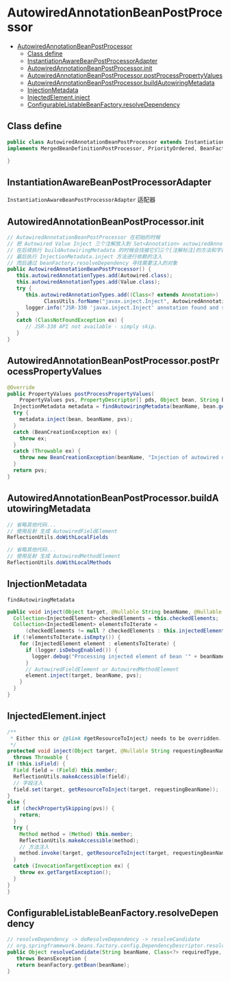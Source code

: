 # AutowiredAnnotationBeanPostProcessor

- [AutowiredAnnotationBeanPostProcessor](#autowiredannotationbeanpostprocessor)
  - [Class define](#class-define)
  - [InstantiationAwareBeanPostProcessorAdapter](#instantiationawarebeanpostprocessoradapter)
  - [AutowiredAnnotationBeanPostProcessor.init](#autowiredannotationbeanpostprocessorinit)
  - [AutowiredAnnotationBeanPostProcessor.postProcessPropertyValues](#autowiredannotationbeanpostprocessorpostprocesspropertyvalues)
  - [AutowiredAnnotationBeanPostProcessor.buildAutowiringMetadata](#autowiredannotationbeanpostprocessorbuildautowiringmetadata)
  - [InjectionMetadata](#injectionmetadata)
  - [InjectedElement.inject](#injectedelementinject)
  - [ConfigurableListableBeanFactory.resolveDependency](#configurablelistablebeanfactoryresolvedependency)

## Class define

```java
public class AutowiredAnnotationBeanPostProcessor extends InstantiationAwareBeanPostProcessorAdapter
implements MergedBeanDefinitionPostProcessor, PriorityOrdered, BeanFactoryAware {

}
```

## InstantiationAwareBeanPostProcessorAdapter

`InstantiationAwareBeanPostProcessorAdapter` 适配器

## AutowiredAnnotationBeanPostProcessor.init

```java
// AutowiredAnnotationBeanPostProcessor 在初始的时候
// 把 Autowired Value Inject 三个注解放入到 Set<Annotation> autowiredAnnotationTypes 中
// 在后续执行 buildAutowiringMetadata 的时候会找被它们三个[注解标注]的方法和字段
// 最后执行 InjectionMetadata.inject 方法进行依赖的注入
// 而后通过 beanFactory.resolveDependency 寻找需要注入的对象
public AutowiredAnnotationBeanPostProcessor() {
   this.autowiredAnnotationTypes.add(Autowired.class);
   this.autowiredAnnotationTypes.add(Value.class);
   try {
      this.autowiredAnnotationTypes.add((Class<? extends Annotation>)
            ClassUtils.forName("javax.inject.Inject", AutowiredAnnotationBeanPostProcessor.class.getClassLoader()));
      logger.info("JSR-330 'javax.inject.Inject' annotation found and supported for autowiring");
   }
   catch (ClassNotFoundException ex) {
      // JSR-330 API not available - simply skip.
   }
}
```

## AutowiredAnnotationBeanPostProcessor.postProcessPropertyValues

```java
@Override
public PropertyValues postProcessPropertyValues(
    PropertyValues pvs, PropertyDescriptor[] pds, Object bean, String beanName) throws BeanCreationException {
  InjectionMetadata metadata = findAutowiringMetadata(beanName, bean.getClass(), pvs);
  try {
    metadata.inject(bean, beanName, pvs);
  }
  catch (BeanCreationException ex) {
    throw ex;
  }
  catch (Throwable ex) {
    throw new BeanCreationException(beanName, "Injection of autowired dependencies failed", ex);
  }
  return pvs;
}
```

## AutowiredAnnotationBeanPostProcessor.buildAutowiringMetadata

```java
// 省略其他代码...
// 使用反射 生成 AutowiredFieldElement
ReflectionUtils.doWithLocalFields

// 省略其他代码...
// 使用反射 生成 AutowiredMethodElement
ReflectionUtils.doWithLocalMethods
```

## InjectionMetadata

`findAutowiringMetadata`

```java
public void inject(Object target, @Nullable String beanName, @Nullable PropertyValues pvs) throws Throwable {
  Collection<InjectedElement> checkedElements = this.checkedElements;
  Collection<InjectedElement> elementsToIterate =
      (checkedElements != null ? checkedElements : this.injectedElements);
  if (!elementsToIterate.isEmpty()) {
    for (InjectedElement element : elementsToIterate) {
      if (logger.isDebugEnabled()) {
        logger.debug("Processing injected element of bean '" + beanName + "': " + element);
      }
      // AutowiredFieldElement or AutowiredMethodElement
      element.inject(target, beanName, pvs);
    }
  }
}
```

## InjectedElement.inject

```java
/**
 * Either this or {@link #getResourceToInject} needs to be overridden.
 */
protected void inject(Object target, @Nullable String requestingBeanName, @Nullable PropertyValues pvs)
  throws Throwable {
if (this.isField) {
  Field field = (Field) this.member;
  ReflectionUtils.makeAccessible(field);
  // 字段注入
  field.set(target, getResourceToInject(target, requestingBeanName));
}
else {
  if (checkPropertySkipping(pvs)) {
    return;
  }
  try {
    Method method = (Method) this.member;
    ReflectionUtils.makeAccessible(method);
    // 方法注入
    method.invoke(target, getResourceToInject(target, requestingBeanName));
  }
  catch (InvocationTargetException ex) {
    throw ex.getTargetException();
  }
}
}
```

## ConfigurableListableBeanFactory.resolveDependency

```java
// resolveDependency -> doResolveDependency -> resolveCandidate
// org.springframework.beans.factory.config.DependencyDescriptor.resolveCandidate
public Object resolveCandidate(String beanName, Class<?> requiredType, BeanFactory beanFactory)
   throws BeansException {
   return beanFactory.getBean(beanName);
}
```
